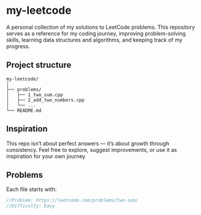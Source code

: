 # my-leetcode

A personal collection of my solutions to LeetCode problems.
This repository serves as a reference for my coding journey, improving problem-solving skills, learning data structures and algorithms, and keeping track of my progress.

## Project structure
```
my-leetcode/
│
├── problems/
│   ├── 1_two_sum.cpp
│   ├── 2_add_two_numbers.cpp
│   └── ...
└── README.md
```


## Inspiration

This repo isn’t about perfect answers — it’s about growth through consistency.
Feel free to explore, suggest improvements, or use it as inspiration for your own journey

## Problems
Each file starts with:
```cpp
//Problem: https://leetcode.com/problems/two-sum/
//Difficulty: Easy
```
